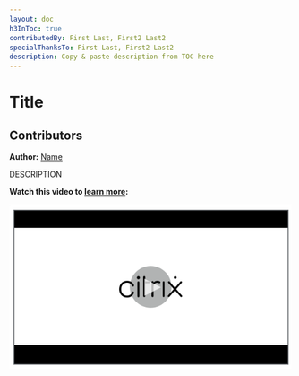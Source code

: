 ```yaml
---
layout: doc
h3InToc: true
contributedBy: First Last, First2 Last2
specialThanksTo: First Last, First2 Last2
description: Copy & paste description from TOC here
---
```

# Title

## Contributors

**Author:** [Name](https://twitter.com/ID)

DESCRIPTION

**Watch this video to [learn more](https://www.youtube.com/watch?v=ID):**

[![DESCRIPTION](/en-us/tech-zone/learn/media/shared_video-placeholder.png)](https://www.youtube.com/watch?v=ID)
